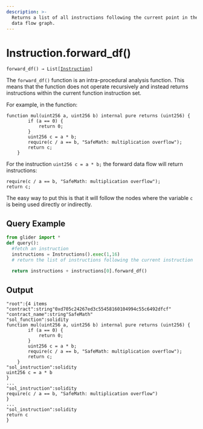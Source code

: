 ```yaml
---
description: >-
  Returns a list of all instructions following the current point in the current
  data flow graph.
---
```


# Instruction.forward\_df()

`forward_df() → List[`[`Instruction`](./)`]`

The `forward_df()` function is an intra-procedural analysis function. This means that the function does not operate recursively and instead returns instructions within the current function instruction set.

For example, in the function:&#x20;

```solidity
function mul(uint256 a, uint256 b) internal pure returns (uint256) {
        if (a == 0) {
            return 0;
        }
        uint256 c = a * b;
        require(c / a == b, "SafeMath: multiplication overflow");
        return c;
    }
```

For the instruction `uint256 c = a * b;` the forward data flow will return instructions:

```solidity
require(c / a == b, "SafeMath: multiplication overflow");
return c;
```

The easy way to put this is that it will follow the nodes where the variable `c` is being used directly or indirectly.

## Query Example

```python
from glider import *
def query():
  #fetch an instruction
  instructions = Instructions().exec(1,16)
  # return the list of instructions following the current instruction
  
  return instructions + instructions[0].forward_df()
```

## Output

```solidity
"root":{4 items
"contract":string"0xd705c24267ed3c55458160104994c55c6492dfcf"
"contract_name":string"SafeMath"
"sol_function":solidity
function mul(uint256 a, uint256 b) internal pure returns (uint256) {
        if (a == 0) {
            return 0;
        }
        uint256 c = a * b;
        require(c / a == b, "SafeMath: multiplication overflow");
        return c;
    }
"sol_instruction":solidity
uint256 c = a * b
}
...
"sol_instruction":solidity
require(c / a == b, "SafeMath: multiplication overflow")
}
...
"sol_instruction":solidity
return c
}
```

